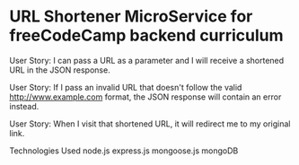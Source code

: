 # URL Shortener MicroService for freeCodeCamp backend curriculum
User Story: I can pass a URL as a parameter and I will receive a shortened URL in the JSON response.

User Story: If I pass an invalid URL that doesn't follow the valid http://www.example.com format, the JSON response will contain an error instead.

User Story: When I visit that shortened URL, it will redirect me to my original link.

Technologies Used
node.js
express.js
mongoose.js
mongoDB
